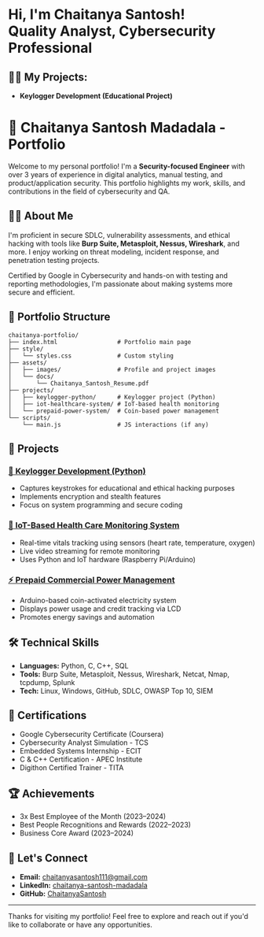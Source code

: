 <h1>Hi, I'm Chaitanya Santosh! <br/><a  >Quality Analyst</a>, Cybersecurity Professional</a>

<h2>👨‍💻 My Projects:</h2>

- <b>Keylogger Development (Educational Project)</b>
 
# 💼 Chaitanya Santosh Madadala - Portfolio

Welcome to my personal portfolio! I'm a **Security-focused Engineer** with over 3 years of experience in digital analytics, manual testing, and product/application security. This portfolio highlights my work, skills, and contributions in the field of cybersecurity and QA.

## 🧑‍💻 About Me

I'm proficient in secure SDLC, vulnerability assessments, and ethical hacking with tools like **Burp Suite, Metasploit, Nessus, Wireshark**, and more. I enjoy working on threat modeling, incident response, and penetration testing projects.

Certified by Google in Cybersecurity and hands-on with testing and reporting methodologies, I'm passionate about making systems more secure and efficient.

## 📁 Portfolio Structure
```
chaitanya-portfolio/
├── index.html                 # Portfolio main page
├── style/
│   └── styles.css             # Custom styling
├── assets/
│   ├── images/                # Profile and project images
│   └── docs/
│       └── Chaitanya_Santosh_Resume.pdf
├── projects/                 
│   ├── keylogger-python/      # Keylogger project (Python)
│   ├── iot-healthcare-system/ # IoT-based health monitoring
│   └── prepaid-power-system/  # Coin-based power management
└── scripts/
    └── main.js                # JS interactions (if any)
```

## 🚀 Projects

### [🔐 Keylogger Development (Python)](projects/keylogger-python/)
- Captures keystrokes for educational and ethical hacking purposes
- Implements encryption and stealth features
- Focus on system programming and secure coding

### [📡 IoT-Based Health Care Monitoring System](projects/iot-healthcare-system/)
- Real-time vitals tracking using sensors (heart rate, temperature, oxygen)
- Live video streaming for remote monitoring
- Uses Python and IoT hardware (Raspberry Pi/Arduino)

### [⚡ Prepaid Commercial Power Management](projects/prepaid-power-system/)
- Arduino-based coin-activated electricity system
- Displays power usage and credit tracking via LCD
- Promotes energy savings and automation

## 🛠️ Technical Skills
- **Languages:** Python, C, C++, SQL
- **Tools:** Burp Suite, Metasploit, Nessus, Wireshark, Netcat, Nmap, tcpdump, Splunk
- **Tech:** Linux, Windows, GitHub, SDLC, OWASP Top 10, SIEM

## 📜 Certifications
- Google Cybersecurity Certificate (Coursera)
- Cybersecurity Analyst Simulation - TCS
- Embedded Systems Internship - ECIT
- C & C++ Certification - APEC Institute
- Digithon Certified Trainer - TITA

## 🏆 Achievements
- 3x Best Employee of the Month (2023–2024)
- Best People Recognitions and Rewards (2022–2023)
- Business Core Award (2023–2024)

## 🤝 Let's Connect
- **Email:** chaitanyasantosh111@gmail.com
- **LinkedIn:** [chaitanya-santosh-madadala](https://www.linkedin.com/in/chaitanya-santosh-madadala-784b7835b/)
- **GitHub:** [ChaitanyaSantosh](https://github.com/ChaitanyaSantosh)

---

Thanks for visiting my portfolio! Feel free to explore and reach out if you'd like to collaborate or have any opportunities.
